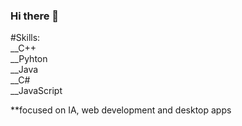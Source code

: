 ### Hi there 👋

#Skills: <br>
__C++ <br>
__Pyhton <br>
__Java <br>
__C# <br>
__JavaScript 

**focused on IA, web development and desktop apps
